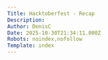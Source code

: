 ```yaml
---
Title: Hacktoberfest - Recap
Description: 
Author: DenisC
Date: 2025-10-30T21:34:11.000Z
Robots: noindex,nofollow
Template: index
---
```

